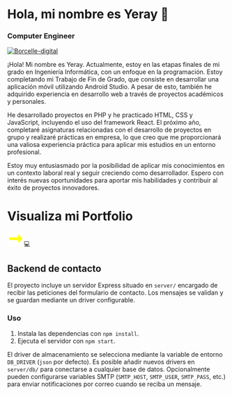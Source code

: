# Hola, mi nombre es Yeray 👋
### Computer Engineer
[![Borcelle-digital](./features/Borcelle-digital.png)](https://yerayar.github.io)

¡Hola! Mi nombre es Yeray. Actualmente, estoy en las etapas finales de mi grado en Ingeniería Informática, con un enfoque en la programación. Estoy completando mi Trabajo de Fin de Grado, que consiste en desarrollar una aplicación móvil utilizando Android Studio. A pesar de esto, también he adquirido experiencia en desarrollo web a través de proyectos académicos y personales.

He desarrollado proyectos en PHP y he practicado HTML, CSS y JavaScript, incluyendo el uso del framework React. El próximo año, completaré asignaturas relacionadas con el desarrollo de proyectos en grupo y realizaré prácticas en empresa, lo que creo que me proporcionará una valiosa experiencia práctica para aplicar mis estudios en un entorno profesional.

Estoy muy entusiasmado por la posibilidad de aplicar mis conocimientos en un contexto laboral real y seguir creciendo como desarrollador. Espero con interés nuevas oportunidades para aportar mis habilidades y contribuir al éxito de proyectos innovadores.

# Visualiza mi Portfolio
[![yellow-arrow](./features/yellow-arrow.png)](https://yerayar.github.io) 💻

## Backend de contacto

El proyecto incluye un servidor Express situado en `server/` encargado de recibir las peticiones del formulario de contacto. Los mensajes se validan y se guardan mediante un driver configurable.

### Uso
1. Instala las dependencias con `npm install`.
2. Ejecuta el servidor con `npm start`.

El driver de almacenamiento se selecciona mediante la variable de entorno `DB_DRIVER` (`json` por defecto). Es posible añadir nuevos drivers en `server/db/` para conectarse a cualquier base de datos. Opcionalmente pueden configurarse variables SMTP (`SMTP_HOST`, `SMTP_USER`, `SMTP_PASS`, etc.) para enviar notificaciones por correo cuando se reciba un mensaje.
